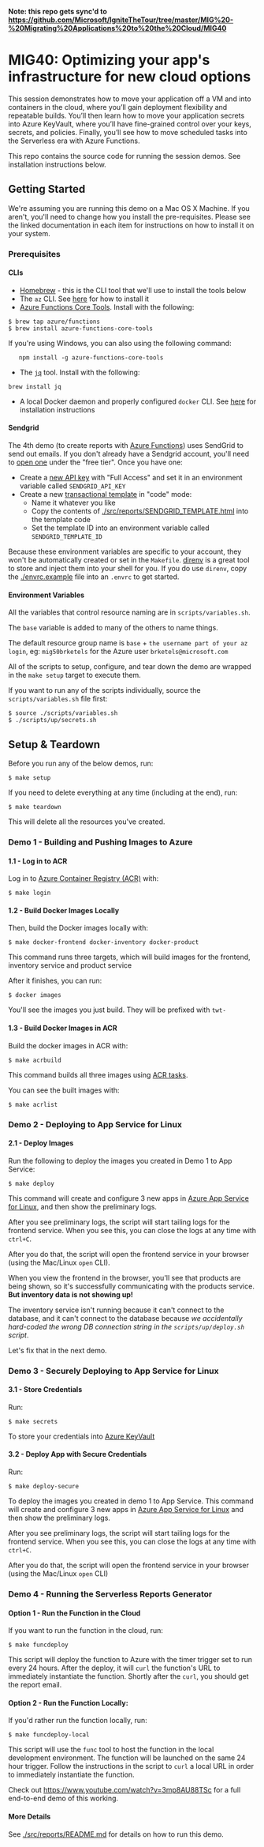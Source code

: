**Note: this repo gets sync'd to https://github.com/Microsoft/IgniteTheTour/tree/master/MIG%20-%20Migrating%20Applications%20to%20the%20Cloud/MIG40**

# MIG40: Optimizing your app's infrastructure for new cloud options

This session demonstrates how to move your application off a VM and into containers in the cloud, where you’ll gain deployment flexibility and repeatable builds.  You’ll then learn how to move your application secrets into Azure KeyVault, where you’ll have fine-grained control over your keys, secrets, and policies. Finally, you’ll see how to move scheduled tasks into the Serverless era with Azure Functions.

This repo contains the source code for running the session demos. See installation instructions below.

## Getting Started

We're assuming you are running this demo on a Mac OS X Machine. If you aren't, you'll need to change how you install the pre-requisites. Please see the linked documentation in each item for instructions on how to install it on your system.

### Prerequisites

#### CLIs

* [Homebrew](https://brew.sh/) - this is the CLI tool that we'll use to install the tools below
* The `az` CLI. See [here](https://docs.microsoft.com/en-us/cli/azure/install-azure-cli-macos?view=azure-cli-latest&wt.mc_id=msignitethetour-github-mig40) for how to install it
* [Azure Functions Core Tools](https://docs.microsoft.com/en-us/azure/azure-functions/functions-run-local?wt.mc_id=msignitethetour-github-mig40). Install with the following:

```console
$ brew tap azure/functions
$ brew install azure-functions-core-tools
```

If you're using Windows, you can also using the following command:
```console
   npm install -g azure-functions-core-tools
```
* The [`jq`](https://stedolan.github.io/jq/) tool. Install with the following:

```console
brew install jq
```

* A local Docker daemon and properly configured `docker` CLI. See [here](https://docs.docker.com/docker-for-mac/) for installation instructions

#### Sendgrid

The 4th demo (to create reports with [Azure Functions](https://azure.microsoft.com/en-us/services/functions/?WT.mc_id=msignitethetour-github-mig40)) uses SendGrid to send out emails. If you don't already have a Sendgrid account, you'll need to [open one](https://sendgrid.com/) under the "free tier". Once you have one:

* Create a [new API key](https://app.sendgrid.com/settings/api_keys) with "Full Access" and set it in an environment variable called `SENDGRID_API_KEY`
* Create a new [transactional template](https://sendgrid.com/dynamic_templates) in "code" mode:
    * Name it whatever you like
    * Copy the contents of [./src/reports/SENDGRID_TEMPLATE.html](./src/reports/SENDGRID_TEMPLATE.html) into the template code
    * Set the template ID into an environment variable called `SENDGRID_TEMPLATE_ID`

Because these environment variables are specific to your account, they won't be automatically created or set in the `Makefile`. [direnv](https://direnv.net/) is a great tool to store and inject them into your shell for you. If you do use `direnv`, copy the [./envrc.example](./envrc.example) file into an `.envrc` to get started.

#### Environment Variables

All the variables that control resource naming are in `scripts/variables.sh`.

The `base` variable is added to many of the others to name things.  

The default resource group name is `base` + `the username part of your az login`, 
eg: `mig50brketels` for the Azure user `brketels@microsoft.com`

All of the scripts to setup, configure, and tear down the demo are wrapped in the `make setup` target to execute them.

If you want to run any of the scripts individually, source the `scripts/variables.sh` file first:

```console
$ source ./scripts/variables.sh
$ ./scripts/up/secrets.sh
```

## Setup & Teardown

Before you run any of the below demos, run:

```console
$ make setup
```

If you need to delete everything at any time (including at the end), run:

```console
$ make teardown
```

This will delete all the resources you've created.

### Demo 1 - Building and Pushing Images to Azure

#### 1.1 - Log in to ACR

Log in to [Azure Container Registry (ACR)](https://azure.microsoft.com/en-us/services/container-registry?WT.mc_id=msignitethetour-github-mig40) with:

```console
$ make login
```

#### 1.2 - Build Docker Images Locally

Then, build the Docker images locally with:

```console
$ make docker-frontend docker-inventory docker-product
```

This command runs three targets, which will build images for the frontend, inventory service and product service

After it finishes, you can run:

```console
$ docker images
```

You'll see the images you just build. They will be prefixed with `twt-`

#### 1.3 - Build Docker Images in ACR

Build the docker images in ACR with:

```console
$ make acrbuild
```
This command builds all three images using [ACR tasks](https://docs.microsoft.com/en-us/azure/container-registry/container-registry-tutorial-quick-task).

You can see the built images with:

```console
$ make acrlist
```

### Demo 2 - Deploying to App Service for Linux

#### 2.1 - Deploy Images

Run the following to deploy the images you created in Demo 1 to App Service:

```console
$ make deploy
```

This command will create and configure 3 new apps in [Azure App Service for Linux](https://docs.microsoft.com/en-us/azure/app-service/containers/app-service-linux-intro?wt.mc_id=msignitethetour-github-mig40), and then show the preliminary logs.

After you see preliminary logs, the script will start tailing logs for the frontend service. When you see this, you can close the logs at any time with `ctrl+C`.

After you do that, the script will open the frontend service in your browser (using the Mac/Linux `open` CLI).

When you view the frontend in the browser, you'll see that products are being shown, so it's successfully communicating with the products service. **But inventory data is not showing up!**

The inventory service isn't running because it can't connect to the database, and it can't connect to the database because _we accidentally hard-coded the wrong DB connection string in the `scripts/up/deploy.sh` script_.

Let's fix that in the next demo.

### Demo 3 - Securely Deploying to App Service for Linux

#### 3.1 - Store Credentials

Run:

```console
$ make secrets
```

To store your credentials into [Azure KeyVault](https://azure.microsoft.com/en-us/services/key-vault?WT.mc_id=msignitethetour-github-mig40)

#### 3.2 - Deploy App with Secure Credentials

Run:

```console
$ make deploy-secure
```

To deploy the images you created in demo 1 to App Service. This command will create and configure 3 new apps in [Azure App Service for Linux](https://docs.microsoft.com/en-us/azure/app-service/containers/app-service-linux-intro?wt.mc_id=msignitethetour-github-mig40) and then show the preliminary logs.

After you see preliminary logs, the script will start tailing logs for the frontend service. When you see this, you can close the logs at any time with `ctrl+C`.

After you do that, the script will open the frontend service in your browser (using the Mac/Linux `open` CLI)

### Demo 4 - Running the Serverless Reports Generator

#### Option 1 - Run the Function in the Cloud

If you want to run the function in the cloud, run:

```console
$ make funcdeploy
```

This script will deploy the function to Azure with the timer trigger set to run every 24 hours. After the deploy, it will `curl` the function's URL to immediately instantiate the function. Shortly after the `curl`, you should get the report email.

#### Option 2 - Run the Function Locally:

If you'd rather run the function locally, run:

```console
$ make funcdeploy-local
```

This script will use the `func` tool to host the function in the local development environment. The function will be launched on the same 24 hour trigger. Follow the instructions in the script to `curl` a local URL in order to immediately instantiate the function.

Check out https://www.youtube.com/watch?v=3mp8AU88TSc for a full end-to-end demo of this working.

#### More Details

See [./src/reports/README.md](./src/reports/README.md) for details on how to run this demo.
